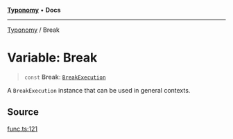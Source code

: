 [**Typonomy**](../README.md) • **Docs**

***

[Typonomy](../globals.md) / Break

# Variable: Break

> `const` **Break**: [`BreakExecution`](../classes/BreakExecution.md)

A `BreakExecution` instance that can be used in general contexts.

## Source

[func.ts:121](https://github.com/softcraft-development/typonomy/blob/e1364998248d4274156807a851bf36cc6159b829/src/func.ts#L121)
